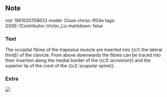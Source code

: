 ## Note
nid: 1661020708632
model: Cloze-chrisc-ff04e
tags: GSSE::!Contributor::Victor_Liu
markdown: false

### Text
<div>
  The occipital fibres of the trapezius muscle are inserted into
  {{c1::the lateral third}} of the clavicle. From above downwards
  the fibres can be traced into their insertion along the medial
  border of the {{c3::acromion}} and the superior lip of the crest
  of the {{c2::scapular spine}}.
</div>

### Extra
<img src="wpid-photo-9-apr-2013-1332.jpg">
